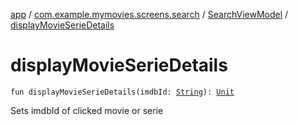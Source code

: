 [app](../../index.md) / [com.example.mymovies.screens.search](../index.md) / [SearchViewModel](index.md) / [displayMovieSerieDetails](./display-movie-serie-details.md)

# displayMovieSerieDetails

`fun displayMovieSerieDetails(imdbId: `[`String`](https://kotlinlang.org/api/latest/jvm/stdlib/kotlin/-string/index.html)`): `[`Unit`](https://kotlinlang.org/api/latest/jvm/stdlib/kotlin/-unit/index.html)

Sets imdbId of clicked movie or serie

